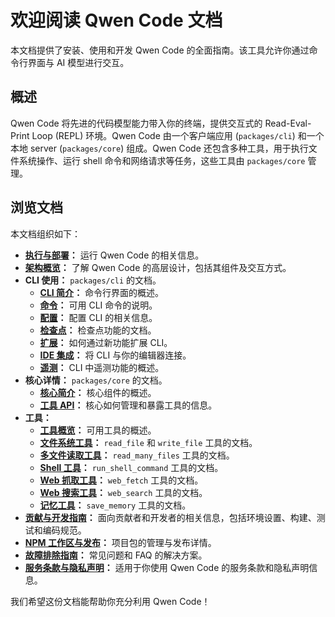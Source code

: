 # 欢迎阅读 Qwen Code 文档

本文档提供了安装、使用和开发 Qwen Code 的全面指南。该工具允许你通过命令行界面与 AI 模型进行交互。

## 概述

Qwen Code 将先进的代码模型能力带入你的终端，提供交互式的 Read-Eval-Print Loop (REPL) 环境。Qwen Code 由一个客户端应用 (`packages/cli`) 和一个本地 server (`packages/core`) 组成。Qwen Code 还包含多种工具，用于执行文件系统操作、运行 shell 命令和网络请求等任务，这些工具由 `packages/core` 管理。

## 浏览文档

本文档组织如下：

- **[执行与部署](./deployment.md)：** 运行 Qwen Code 的相关信息。
- **[架构概览](./architecture.md)：** 了解 Qwen Code 的高层设计，包括其组件及交互方式。
- **CLI 使用：** `packages/cli` 的文档。
  - **[CLI 简介](./cli/index.md)：** 命令行界面的概述。
  - **[命令](./cli/commands.md)：** 可用 CLI 命令的说明。
  - **[配置](./cli/configuration.md)：** 配置 CLI 的相关信息。
  - **[检查点](./checkpointing.md)：** 检查点功能的文档。
  - **[扩展](./extension.md)：** 如何通过新功能扩展 CLI。
  - **[IDE 集成](./ide-integration.md)：** 将 CLI 与你的编辑器连接。
  - **[遥测](./telemetry.md)：** CLI 中遥测功能的概述。
- **核心详情：** `packages/core` 的文档。
  - **[核心简介](./core/index.md)：** 核心组件的概述。
  - **[工具 API](./core/tools-api.md)：** 核心如何管理和暴露工具的信息。
- **工具：**
  - **[工具概览](./tools/index.md)：** 可用工具的概述。
  - **[文件系统工具](./tools/file-system.md)：** `read_file` 和 `write_file` 工具的文档。
  - **[多文件读取工具](./tools/multi-file.md)：** `read_many_files` 工具的文档。
  - **[Shell 工具](./tools/shell.md)：** `run_shell_command` 工具的文档。
  - **[Web 抓取工具](./tools/web-fetch.md)：** `web_fetch` 工具的文档。
  - **[Web 搜索工具](./tools/web-search.md)：** `web_search` 工具的文档。
  - **[记忆工具](./tools/memory.md)：** `save_memory` 工具的文档。
- **[贡献与开发指南](../CONTRIBUTING.md)：** 面向贡献者和开发者的相关信息，包括环境设置、构建、测试和编码规范。
- **[NPM 工作区与发布](./npm.md)：** 项目包的管理与发布详情。
- **[故障排除指南](./troubleshooting.md)：** 常见问题和 FAQ 的解决方案。
- **[服务条款与隐私声明](./tos-privacy.md)：** 适用于你使用 Qwen Code 的服务条款和隐私声明信息。

我们希望这份文档能帮助你充分利用 Qwen Code！